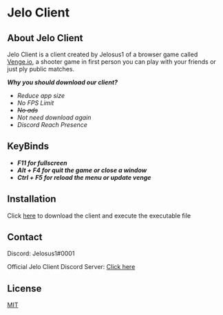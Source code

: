 # Jelo Client

## About Jelo Client

Jelo Client is a client created by Jelosus1 of a browser game called [Venge.io](https://venge.io), a shooter game in first person you can play with your friends or just ply public matches.

***Why you should download our client?***

* *Reduce app size* 
* *No FPS Limit*
* *~~No ads~~*
* *Not need download again*
* *Discord Reach Presence*

## KeyBinds
 
 * ***F11 for fullscreen***
 * ***Alt + F4 for quit the game or close a window***
 * ***Ctrl + F5 for reload the menu or update venge***

## Installation

Click [here](https://github.com/Jelosus1/Jelo-Client/releases) to download the client and execute the executable file


## Contact
Discord: Jelosus1#0001

Official Jelo Client Discord Server: [Click here](https://discord.gg/wtGeHW4p95)

## License

[MIT](https://choosealicense.com/licenses/mit/)
